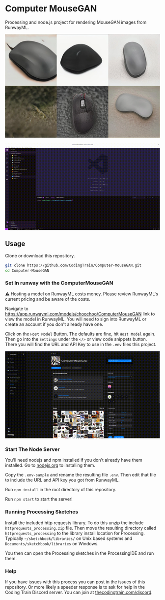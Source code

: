 # Computer MouseGAN

Processing and node.js project for rendering MouseGAN images from RunwayML.

![An image of generated output from a computer mouse GAN. Shows a number of blobs that vaguely resemble computer mice.](/assets/example-image.png)

![A screen capture showing the project running. A node server is started and then a processing sketch show generated images.](/assets/example.gif)

## Usage

Clone or download this repository.

```bash
git clone https://github.com/CodingTrain/Computer-MouseGAN.git
cd Computer-MouseGAN
```

### Set In runway with the ComputerMouseGAN

⚠️ Hosting a model on RunwayML costs money. Please review RunwayML's current pricing and be aware of the costs.

Navigate to https://app.runwayml.com/models/choochoo/ComputerMouseGAN link to view the model in RunwayML. You will need to sign into RunwayML or create an account if you don't already have one.

Click on the `Host Model` Button. The defaults are fine, hit `Host Model` again. Then go into the `Settings` under the `</>` or view code snippets button. There you will find the URL and API Key to use in the `.env` files this project.

![A gif of a browser following the steps above.](/assets/runway-process.gif)

### Start The Node Server

You'll need nodejs and npm installed if you don't already have them installed. Go to [nodejs.org](https://nodejs.org) to installing them.

Copy the `.env-sample` and rename the resulting file `.env`. Then edit that file to include the URL and API key you got from RunwayML.

Run `npm install` in the root directory of this repository.

Run `npm start` to start the server!

### Running Processing Sketches

Install the included http requests library. To do this unzip the include `httprequests_processing.zip` file. Then move the resulting directory called `httprequests_processing` to the library install location for Processing. Typically `~/sketchbook/libraries/` on Unix based systems and `Documents/sketchbook/libraries` on Windows.

You then can open the Processing sketches in the ProcessingIDE and run them.

### Help

If you have issues with this process you can post in the issues of this repository. Or more likely a speeder response is to ask for help in the Coding Train Discord server. You can join at [thecodingtrain.com/discord](https://thecodingtrain.com/discord).
